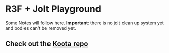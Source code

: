 # R3F + Jolt Playground

Some Notes will follow here.
**Important**: there is no jolt clean up system yet and bodies can't be removed yet.




## Check out the [Koota repo](https://github.com/pmndrs/koota) ##



 


